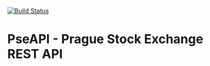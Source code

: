 [![Build Status](https://github.com/klinki/pse-api/actions/workflows/deploy.yml/badge.svg)](https://github.com/klinki/pse-api/actions/workflows/deploy.yml)
# PseAPI - Prague Stock Exchange REST API
